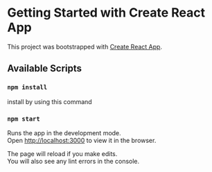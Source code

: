 # Getting Started with Create React App

This project was bootstrapped with [Create React App](https://github.com/facebook/create-react-app).

## Available Scripts


### `npm install`

install by using this command

### `npm start`

Runs the app in the development mode.\
Open [http://localhost:3000](http://localhost:3000) to view it in the browser.

The page will reload if you make edits.\
You will also see any lint errors in the console.


